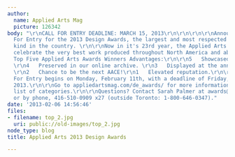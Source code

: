 ```yaml
---
author:
  name: Applied Arts Mag
  picture: 126342
body: "\r\nCALL FOR ENTRY DEADLINE: MARCH 15, 2013\r\n\r\n\r\n\r\nAnnouncing the Call
  For Entry for the 2013 Design Awards, the largest and most respected show of its
  kind in the country. \r\n\r\nNow in it's 23rd year, the Applied Arts Design Awards
  celebrate the very best work produced throughout North America and abroad.\r\n\r\nThe
  Top Five Applied Arts Awards Winners Advantages:\r\n\r\n5   Showcased in the magazine.
  \r\n4   Preserved in our online archive. \r\n3   Displayed at the annual exhibit.
  \r\n2   Chance to be the next AACE!\r\n1   Elevated reputation.\r\n\r\nThe Call
  For Entry begins on Monday, February 11th, with a deadline of Friday, March 15,
  2013.\r\n\r\nGo to appliedartsmag.com/de_awards/ for more information, and a full
  list of categories.\r\n\r\nQuestions? Contact Sarah Palmer at awards@appliedartsmag.com,
  or by phone, 416-510-0909 x27 (outside Toronto: 1-800-646-0347)."
date: '2013-02-06 14:56:46'
files:
- filename: top_2.jpg
  uri: public://old-images/top_2.jpg
node_type: blog
title: Applied Arts 2013 Design Awards

---
```

